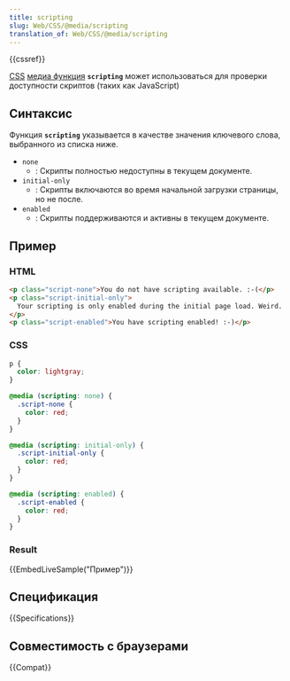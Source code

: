 ```yaml
---
title: scripting
slug: Web/CSS/@media/scripting
translation_of: Web/CSS/@media/scripting
---
```


{{cssref}}

[CSS](/ru/docs/Web/CSS) [медиа функция](/ru/docs/Web/CSS/Media_Queries/Using_media_queries) **`scripting`** может использоваться для проверки доступности скриптов (таких как JavaScript)

## Синтаксис

Функция **`scripting`** указывается в качестве значения ключевого слова, выбранного из списка ниже.

- `none`
  - : Скрипты полностью недоступны в текущем документе.
- `initial-only`
  - : Скрипты включаются во время начальной загрузки страницы, но не после.
- `enabled`
  - : Скрипты поддерживаются и активны в текущем документе.

## Пример

### HTML

```html
<p class="script-none">You do not have scripting available. :-(</p>
<p class="script-initial-only">
  Your scripting is only enabled during the initial page load. Weird.
</p>
<p class="script-enabled">You have scripting enabled! :-)</p>
```

### CSS

```css
p {
  color: lightgray;
}

@media (scripting: none) {
  .script-none {
    color: red;
  }
}

@media (scripting: initial-only) {
  .script-initial-only {
    color: red;
  }
}

@media (scripting: enabled) {
  .script-enabled {
    color: red;
  }
}
```

### Result

{{EmbedLiveSample("Пример")}}

## Спецификация

{{Specifications}}

## Совместимость с браузерами

{{Compat}}
